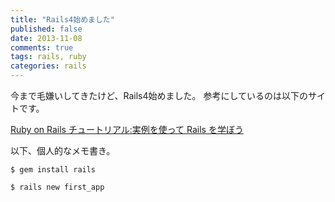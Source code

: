 ```yaml
---
title: "Rails4始めました"
published: false
date: 2013-11-08
comments: true
tags: rails, ruby
categories: rails
---
```


今まで毛嫌いしてきたけど、Rails4始めました。
参考にしているのは以下のサイトです。

[Ruby on Rails チュートリアル:実例を使って Rails を学ぼう](http://railstutorial.jp/)

以下、個人的なメモ書き。

~~~
$ gem install rails
~~~

~~~
$ rails new first_app
~~~


